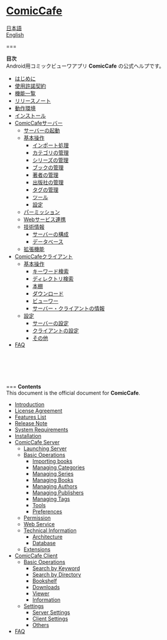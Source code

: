 **[ComicCafe](https://play.google.com/store/apps/details?id=com.burton999.cc.client)**
=============

[日本語](#japanese)  
[English](#english)

===

**<a name ="japanese">目次</a>**  
Android用コミックビューワアプリ **ComicCafe** の公式ヘルプです。  

- [はじめに](documents/ja/Introduction.mkd)
- [使用許諾契約](documents/ja/LicenseAgreement.mkd)
- [機能一覧](documents/ja/FeaturesList.mkd)
- [リリースノート](documents/ja/ReleaseNote.mkd)
- [動作環境](documents/ja/SystemRequirements.mkd)
- [インストール](documents/ja/Installation.mkd)
- [ComicCafeサーバー](documents/ja/Server.mkd)
	- [サーバーの起動](documents/ja/Server/Launch.mkd)
	- [基本操作](documents/ja/Server/BasicOperations.mkd)
		- [インポート処理](documents/ja/Server/BasicOperations/Import.mkd)
		- [カテゴリの管理](documents/ja/Server/BasicOperations/ManagementCategory.mkd)
		- [シリーズの管理](documents/ja/Server/BasicOperations/ManagementSeries.mkd)
		- [ブックの管理](documents/ja/Server/BasicOperations/ManagementBook.mkd)
		- [著者の管理](documents/ja/Server/BasicOperations/ManagementAuthor.mkd)
		- [出版社の管理](documents/ja/Server/BasicOperations/ManagementPublisher.mkd)
		- [タグの管理](documents/ja/Server/BasicOperations/ManagementTag.mkd)
		- [ツール](documents/ja/Server/BasicOperations/Tools.mkd)
		- [設定](documents/ja/Server/BasicOperations/Settings.mkd)
	- [パーミッション](documents/ja/Server/Permission.mkd)
	- [Webサービス連携](documents/ja/Server/Webservice.mkd)
	- [技術情報](documents/ja/Server/TechnicalInformation.mkd)
	    - [サーバーの構成](documents/ja/Server/TechnicalInformation/SystemArchitecture.mkd)
	    - [データベース](documents/ja/Server/TechnicalInformation/Database.mkd)
	- [拡張機能](documents/ja/Server/Extension.mkd)
- [ComicCafeクライアント](documents/ja/Client.mkd)
	- [基本操作](documents/ja/Client/BasicOperations.mkd)
		- [キーワード検索](documents/ja/Client/BasicOperations/KeywordSearch.mkd)
		- [ディレクトリ検索](documents/ja/Client/BasicOperations/DirectorySearch.mkd)
		- [本棚](documents/ja/Client/BasicOperations/Bookshelf.mkd)
		- [ダウンロード](documents/ja/Client/BasicOperations/Download.mkd)
		- [ビューワー](documents/ja/Client/BasicOperations/Viewer.mkd)
		- [サーバー・クライアントの情報](documents/ja/Client/BasicOperations/Information.mkd)
	- [設定](documents/ja/Client/Settings.mkd)
		- [サーバーの設定](documents/ja/Client/Settings/ServerSettings.mkd)
		- [クライアントの設定](documents/ja/Client/Settings/ClientSettings.mkd)
		- [その他](documents/ja/Client/Settings/OtherSettings.mkd)
- [FAQ](documents/ja/FAQ.mkd)

<br/>
<br/>
<br/>
<br/>

===
**<a name ="english">Contents</a>**  
This document is the official document for **ComicCafe**.  

- [Introduction](documents/en/Introduction.mkd)
- [License Agreement](documents/en/LicenseAgreement.mkd)
- [Features List](documents/en/FeaturesList.mkd)
- [Release Note](documents/en/ReleaseNote.mkd)
- [System Requirements](documents/en/SystemRequirements.mkd)
- [Installation](documents/en/Installation.mkd)
- [ComicCafe Server](documents/en/Server.mkd)
	- [Launching Server](documents/en/Server/Launch.mkd)
	- [Basic Operations](documents/en/Server/BasicOperations.mkd)
		- [Importing books](documents/en/Server/BasicOperations/Import.mkd)
		- [Managing Categories](documents/en/Server/BasicOperations/ManagementCategory.mkd)
		- [Managing Series](documents/en/Server/BasicOperations/ManagementSeries.mkd)
		- [Managing Books](documents/en/Server/BasicOperations/ManagementBook.mkd)
		- [Managing Authors](documents/en/Server/BasicOperations/ManagementAuthor.mkd)
		- [Managing Publishers](documents/en/Server/BasicOperations/ManagementPublisher.mkd)
		- [Managing Tags](documents/en/Server/BasicOperations/ManagementTag.mkd)
		- [Tools](documents/en/Server/BasicOperations/Tools.mkd)
		- [Preferences](documents/en/Server/BasicOperations/Settings.mkd)
	- [Permission](documents/en/Server/Permission.mkd)
	- [Web Service](documents/en/Server/Webservice.mkd)
	- [Technical Information](documents/en/Server/TechnicalInformation.mkd)
	    - [Architecture](documents/en/Server/TechnicalInformation/SystemArchitecture.mkd)
	    - [Database](documents/en/Server/TechnicalInformation/Database.mkd)
	- [Extensions](documents/en/Server/Extension.mkd)
- [ComicCafe Client](documents/en/Client.mkd)
	- [Basic Operations](documents/en/Client/BasicOperations.mkd)
		- [Search by Keyword](documents/en/Client/BasicOperations/KeywordSearch.mkd)
		- [Search by Directory](documents/en/Client/BasicOperations/DirectorySearch.mkd)
		- [Bookshelf](documents/en/Client/BasicOperations/Bookshelf.mkd)
		- [Downloads](documents/en/Client/BasicOperations/Download.mkd)
		- [Viewer](documents/en/Client/BasicOperations/Viewer.mkd)
		- [Information](documents/en/Client/BasicOperations/Information.mkd)
	- [Settings](documents/en/Client/Settings.mkd)
		- [Server Settings](documents/en/Client/Settings/ServerSettings.mkd)
		- [Client Settings](documents/en/Client/Settings/ClientSettings.mkd)
		- [Others](documents/en/Client/Settings/OtherSettings.mkd)
- [FAQ](documents/en/FAQ.mkd)


